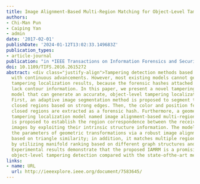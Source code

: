 ```yaml
---
title: Image Alignment-Based Multi-Region Matching for Object-Level Tampering Detection
authors:
- Chi-Man Pun
- Caiping Yan
- admin
date: '2017-02-01'
publishDate: '2024-01-12T13:02:33.149683Z'
publication_types:
- article-journal
publication: "in *IEEE Transactions on Information Forensics and Security* [SCI, JCR Q1]"
doi: 10.1109/TIFS.2016.2615272
abstract: <div class="justify-align">Tampering detection methods based on image hashing have been widely studied
  with continuous advancements. However, most existing models cannot generate object-level
  tampering localization results, because the forensic hashes attached to the image
  lack contour information. In this paper, we present a novel tampering detection
  model that can generate an accurate, object-level tampering localization result.
  First, an adaptive image segmentation method is proposed to segment the image into
  closed regions based on strong edges. Then, the color and position features of the
  closed regions are extracted as a forensic hash. Furthermore, a geometric invariant
  tampering localization model named image alignment-based multi-region matching (IAMRM)
  is proposed to establish the region correspondence between the received and forensic
  images by exploiting their intrinsic structure information. The model estimates
  the parameters of geometric transformations via a robust image alignment method
  based on triangle similarity; in addition, it matches multiple regions simultaneously
  by utilizing manifold ranking based on different graph structures and features.
  Experimental results demonstrate that the proposed IAMRM is a promising method for
  object-level tampering detection compared with the state-ofthe-art methods.</div>
links:
- name: URL
  url: http://ieeexplore.ieee.org/document/7583645/
---
```

